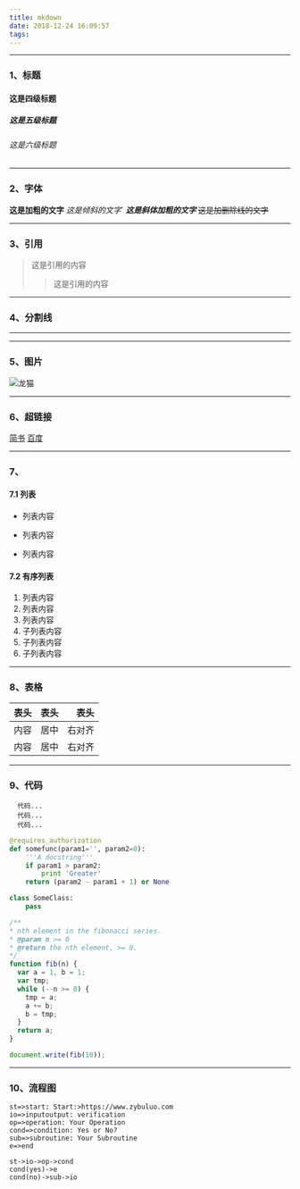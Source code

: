 ```yaml
---
title: mkdown
date: 2018-12-24 16:09:57
tags:
---
```

---

### 1、标题

#### 这是四级标题
##### 这是五级标题
###### 这是六级标题

---

### 2、字体
**这是加粗的文字**
*这是倾斜的文字*`
***这是斜体加粗的文字***
~~这是加删除线的文字~~

---

### 3、引用
>这是引用的内容
>>这是引用的内容

---
### 4、分割线
---

---

### 5、图片
![龙猫](https://morninglu.github.io/totoro.jpg "龙猫")

---

### 6、超链接
[简书](http://jianshu.com)
[百度](http://baidu.com)

---
### 7、

#### 7.1 列表
- 列表内容
+ 列表内容
* 列表内容

#### 7.2 有序列表
1. 列表内容
2. 列表内容
3. 列表内容
  1. 子列表内容
  2. 子列表内容
  3. 子列表内容

---

### 8、表格
表头|表头|表头
--|:--:|--:
内容|居中|右对齐
内容|居中|右对齐

---

### 9、代码
```
  代码...
  代码...
  代码...
```

```python
@requires_authorization
def somefunc(param1='', param2=0):
    '''A docstring'''
    if param1 > param2:
        print 'Greater'
    return (param2 - param1 + 1) or None

class SomeClass:
    pass
```

``` javascript
/**
* nth element in the fibonacci series.
* @param n >= 0
* @return the nth element, >= 0.
*/
function fib(n) {
  var a = 1, b = 1;
  var tmp;
  while (--n >= 0) {
    tmp = a;
    a += b;
    b = tmp;
  }
  return a;
}

document.write(fib(10));
```

---

### 10、流程图
```flow
st=>start: Start:>https://www.zybuluo.com
io=>inputoutput: verification
op=>operation: Your Operation
cond=>condition: Yes or No?
sub=>subroutine: Your Subroutine
e=>end

st->io->op->cond
cond(yes)->e
cond(no)->sub->io
```
